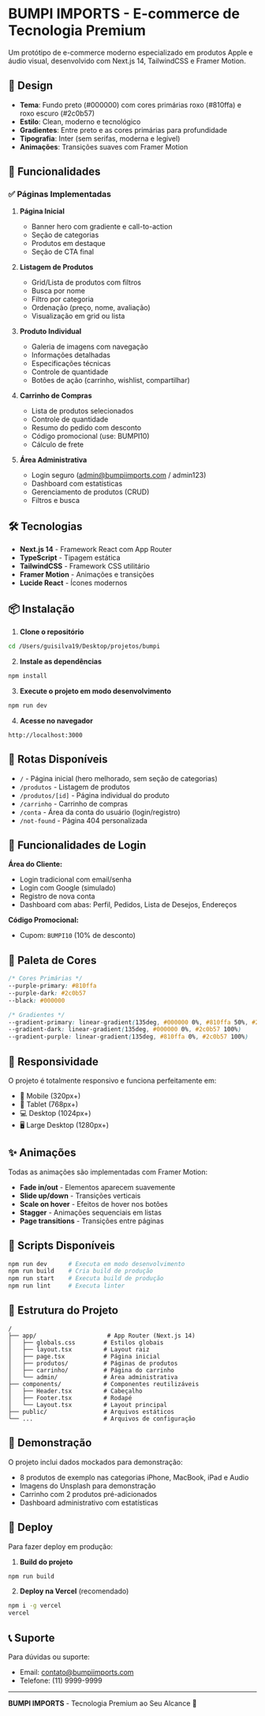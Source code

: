 # BUMPI IMPORTS - E-commerce de Tecnologia Premium

Um protótipo de e-commerce moderno especializado em produtos Apple e áudio visual, desenvolvido com Next.js 14, TailwindCSS e Framer Motion.

## 🎨 Design

- **Tema**: Fundo preto (#000000) com cores primárias roxo (#810ffa) e roxo escuro (#2c0b57)
- **Estilo**: Clean, moderno e tecnológico
- **Gradientes**: Entre preto e as cores primárias para profundidade
- **Tipografia**: Inter (sem serifas, moderna e legível)
- **Animações**: Transições suaves com Framer Motion

## 🚀 Funcionalidades

### ✅ Páginas Implementadas

1. **Página Inicial**
   - Banner hero com gradiente e call-to-action
   - Seção de categorias
   - Produtos em destaque
   - Seção de CTA final

2. **Listagem de Produtos**
   - Grid/Lista de produtos com filtros
   - Busca por nome
   - Filtro por categoria
   - Ordenação (preço, nome, avaliação)
   - Visualização em grid ou lista

3. **Produto Individual**
   - Galeria de imagens com navegação
   - Informações detalhadas
   - Especificações técnicas
   - Controle de quantidade
   - Botões de ação (carrinho, wishlist, compartilhar)

4. **Carrinho de Compras**
   - Lista de produtos selecionados
   - Controle de quantidade
   - Resumo do pedido com desconto
   - Código promocional (use: BUMPI10)
   - Cálculo de frete

5. **Área Administrativa**
   - Login seguro (admin@bumpiimports.com / admin123)
   - Dashboard com estatísticas
   - Gerenciamento de produtos (CRUD)
   - Filtros e busca

## 🛠️ Tecnologias

- **Next.js 14** - Framework React com App Router
- **TypeScript** - Tipagem estática
- **TailwindCSS** - Framework CSS utilitário
- **Framer Motion** - Animações e transições
- **Lucide React** - Ícones modernos

## 📦 Instalação

1. **Clone o repositório**
```bash
cd /Users/guisilva19/Desktop/projetos/bumpi
```

2. **Instale as dependências**
```bash
npm install
```

3. **Execute o projeto em modo desenvolvimento**
```bash
npm run dev
```

4. **Acesse no navegador**
```
http://localhost:3000
```

## 🎯 Rotas Disponíveis

- `/` - Página inicial (hero melhorado, sem seção de categorias)
- `/produtos` - Listagem de produtos
- `/produtos/[id]` - Página individual do produto
- `/carrinho` - Carrinho de compras
- `/conta` - Área da conta do usuário (login/registro)
- `/not-found` - Página 404 personalizada

## 🔐 Funcionalidades de Login

**Área do Cliente:**
- Login tradicional com email/senha
- Login com Google (simulado)
- Registro de nova conta
- Dashboard com abas: Perfil, Pedidos, Lista de Desejos, Endereços

**Código Promocional:**
- Cupom: `BUMPI10` (10% de desconto)

## 🎨 Paleta de Cores

```css
/* Cores Primárias */
--purple-primary: #810ffa
--purple-dark: #2c0b57
--black: #000000

/* Gradientes */
--gradient-primary: linear-gradient(135deg, #000000 0%, #810ffa 50%, #2c0b57 100%)
--gradient-dark: linear-gradient(135deg, #000000 0%, #2c0b57 100%)
--gradient-purple: linear-gradient(135deg, #810ffa 0%, #2c0b57 100%)
```

## 📱 Responsividade

O projeto é totalmente responsivo e funciona perfeitamente em:
- 📱 Mobile (320px+)
- 📱 Tablet (768px+)
- 💻 Desktop (1024px+)
- 🖥️ Large Desktop (1280px+)

## ✨ Animações

Todas as animações são implementadas com Framer Motion:
- **Fade in/out** - Elementos aparecem suavemente
- **Slide up/down** - Transições verticais
- **Scale on hover** - Efeitos de hover nos botões
- **Stagger** - Animações sequenciais em listas
- **Page transitions** - Transições entre páginas

## 🔧 Scripts Disponíveis

```bash
npm run dev      # Executa em modo desenvolvimento
npm run build    # Cria build de produção
npm run start    # Executa build de produção
npm run lint     # Executa linter
```

## 📂 Estrutura do Projeto

```
/
├── app/                    # App Router (Next.js 14)
│   ├── globals.css        # Estilos globais
│   ├── layout.tsx         # Layout raiz
│   ├── page.tsx           # Página inicial
│   ├── produtos/          # Páginas de produtos
│   ├── carrinho/          # Página do carrinho
│   └── admin/             # Área administrativa
├── components/            # Componentes reutilizáveis
│   ├── Header.tsx         # Cabeçalho
│   ├── Footer.tsx         # Rodapé
│   └── Layout.tsx         # Layout principal
├── public/                # Arquivos estáticos
└── ...                    # Arquivos de configuração
```

## 🎪 Demonstração

O projeto inclui dados mockados para demonstração:
- 8 produtos de exemplo nas categorias iPhone, MacBook, iPad e Audio
- Imagens do Unsplash para demonstração
- Carrinho com 2 produtos pré-adicionados
- Dashboard administrativo com estatísticas

## 🚀 Deploy

Para fazer deploy em produção:

1. **Build do projeto**
```bash
npm run build
```

2. **Deploy na Vercel** (recomendado)
```bash
npm i -g vercel
vercel
```

## 📞 Suporte

Para dúvidas ou suporte:
- Email: contato@bumpiimports.com
- Telefone: (11) 9999-9999

---

**BUMPI IMPORTS** - Tecnologia Premium ao Seu Alcance 🚀
